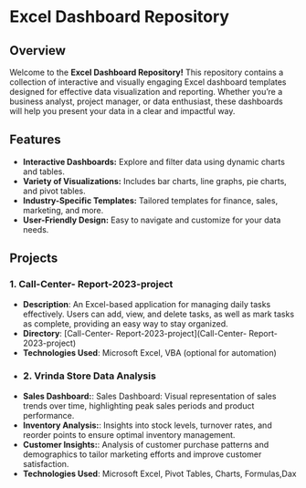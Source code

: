 # Excel Dashboard Repository

## Overview

Welcome to the **Excel Dashboard Repository!** This repository contains a collection of interactive and visually engaging Excel dashboard templates designed for effective data visualization and reporting. Whether you’re a business analyst, project manager, or data enthusiast, these dashboards will help you present your data in a clear and impactful way.

## Features
- **Interactive Dashboards:** Explore and filter data using dynamic charts and tables.
- **Variety of Visualizations:** Includes bar charts, line graphs, pie charts, and pivot tables. 
- **Industry-Specific Templates:** Tailored templates for finance, sales, marketing, and more.
- **User-Friendly Design:** Easy to navigate and customize for your data needs.
## Projects

### 1. Call-Center- Report-2023-project
- **Description**:  An Excel-based application for managing daily tasks effectively. Users can add, view, and delete tasks, as well as mark tasks as complete, providing an easy way to stay organized.
- **Directory**: [Call-Center- Report-2023-project](Call-Center- Report-2023-project)
- **Technologies Used**: Microsoft Excel, VBA (optional for automation)
- ### 2. Vrinda Store Data Analysis
- **Sales Dashboard:**:  Sales Dashboard: Visual representation of sales trends over time, highlighting peak sales periods and product performance.
- **Inventory Analysis:**:  Insights into stock levels, turnover rates, and reorder points to ensure optimal inventory management.
- **Customer Insights:**: Analysis of customer purchase patterns and demographics to tailor marketing efforts and improve customer satisfaction.
- **Technologies Used**: Microsoft Excel, Pivot Tables, Charts, Formulas,Dax 
